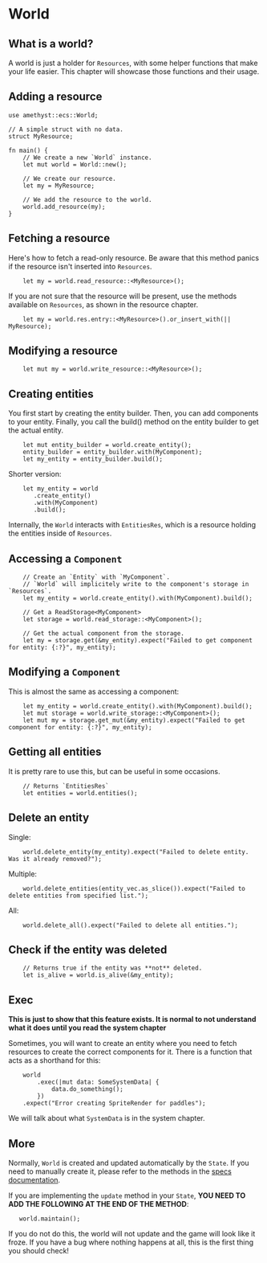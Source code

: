 # World

## What is a world?

A world is just a holder for `Resources`, with some helper functions that make your life easier.
This chapter will showcase those functions and their usage.

## Adding a resource

```rust,norun
use amethyst::ecs::World;

// A simple struct with no data.
struct MyResource;

fn main() {
    // We create a new `World` instance.
    let mut world = World::new();
    
    // We create our resource.
    let my = MyResource;
    
    // We add the resource to the world.
    world.add_resource(my);
}
```

## Fetching a resource

Here's how to fetch a read-only resource. Be aware that this method panics if the resource isn't inserted into `Resources`.
```rust,ignore
    let my = world.read_resource::<MyResource>();
```

If you are not sure that the resource will be present, use the methods available on `Resources`, as shown in the resource chapter.
```rust,ignore
    let my = world.res.entry::<MyResource>().or_insert_with(|| MyResource);
```

## Modifying a resource

```rust,ignore
    let mut my = world.write_resource::<MyResource>();
```

## Creating entities

You first start by creating the entity builder.
Then, you can add components to your entity.
Finally, you call the build() method on the entity builder to get the actual entity.

```rust,ignore
    let mut entity_builder = world.create_entity();
    entity_builder = entity_builder.with(MyComponent);
    let my_entity = entity_builder.build();
```

Shorter version:
```rust,ignore
    let my_entity = world
       .create_entity()
       .with(MyComponent)
       .build();
```

Internally, the `World` interacts with `EntitiesRes`, which is a resource holding the entities inside of `Resources`.

## Accessing a `Component`

```rust,ignore
    // Create an `Entity` with `MyComponent`.
    // `World` will implicitely write to the component's storage in `Resources`.
    let my_entity = world.create_entity().with(MyComponent).build();
    
    // Get a ReadStorage<MyComponent>
    let storage = world.read_storage::<MyComponent>();
    
    // Get the actual component from the storage.
    let my = storage.get(&my_entity).expect("Failed to get component for entity: {:?}", my_entity);
```

## Modifying a `Component`

This is almost the same as accessing a component:

```rust,ignore
    let my_entity = world.create_entity().with(MyComponent).build();
    let mut storage = world.write_storage::<MyComponent>();
    let mut my = storage.get_mut(&my_entity).expect("Failed to get component for entity: {:?}", my_entity);
```

## Getting all entities

It is pretty rare to use this, but can be useful in some occasions.

```rust,ignore
    // Returns `EntitiesRes`
    let entities = world.entities();
```

## Delete an entity

Single:
```rust,ignore
    world.delete_entity(my_entity).expect("Failed to delete entity. Was it already removed?");
```

Multiple:
```rust,ignore
    world.delete_entities(entity_vec.as_slice()).expect("Failed to delete entities from specified list.");
```

All:
```rust,ignore
    world.delete_all().expect("Failed to delete all entities.");
```

## Check if the entity was deleted

```rust,ignore
    // Returns true if the entity was **not** deleted.
    let is_alive = world.is_alive(&my_entity);
```

## Exec

**This is just to show that this feature exists. It is normal to not understand what it does until you read the system chapter**

Sometimes, you will want to create an entity where you need to fetch resources to create the correct components for it.
There is a function that acts as a shorthand for this:

```rust,ignore
    world
        .exec(|mut data: SomeSystemData| {
            data.do_something();
        })
    .expect("Error creating SpriteRender for paddles");
```

We will talk about what `SystemData` is in the system chapter.

## More

Normally, `World` is created and updated automatically by the `State`.
If you need to manually create it, please refer to the methods in the [specs documentation](https://docs.rs/specs/latest/specs/world/struct.World.html).

If you are implementing the `update` method in your `State`, **YOU NEED TO ADD THE FOLLOWING AT THE END OF THE METHOD**:

```rust,ignore
   world.maintain();
```
If you do not do this, the world will not update and the game will look like it froze.
If you have a bug where nothing happens at all, this is the first thing you should check!
